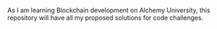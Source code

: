 As I am learning Blockchain development on Alchemy University, this repository will have all my proposed solutions for code challenges.
